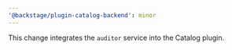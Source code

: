```yaml
---
'@backstage/plugin-catalog-backend': minor
---
```


This change integrates the `auditor` service into the Catalog plugin.
